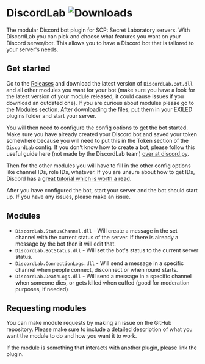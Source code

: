 # DiscordLab ![Downloads](https://img.shields.io/github/downloads/JayXTQ/DiscordLab/total)

The modular Discord bot plugin for SCP: Secret Laboratory servers. With DiscordLab you can pick and choose what
features you want on your Discord server/bot. This allows you to have a Discord bot that is tailored to your server's needs.

## Get started

Go to the [Releases](https://github.com/JayXTQ/DiscordLab/releases) and download the latest version
of `DiscordLab.Bot.dll` and all other modules you want for your bot (make sure you have a look for the latest version of your module released, 
it could cause issues if you download an outdated one). If you are curious about modules please go to
the [Modules](#modules) section. After downloading the files, put them in your EXILED plugins folder and start
your server.

You will then need to configure the config options to get the bot started. Make sure you have already created
your Discord bot and saved your token somewhere because you will need to put this in the Token section of the
`DiscordLab` config. If you don't know how to create a bot, please follow this
useful guide here (not made by the DiscordLab team) [over at discord.py](https://discordpy.readthedocs.io/en/stable/discord.html).

Then for the other modules you will have to fill in the other config options like channel IDs, role IDs, whatever.
If you are unsure about how to get IDs, Discord has a 
[great tutorial which is worth a read](https://support.discord.com/hc/en-us/articles/206346498-Where-can-I-find-my-User-Server-Message-ID).

After you have configured the bot, start your server and the bot should start up. If you have any issues, please make an issue.

## Modules

- `DiscordLab.StatusChannel.dll` - Will create a message in the set channel with the current status of the server. If there is already a message by the bot then it will edit that.
- `DiscordLab.BotStatus.dll` - Will set the bot's status to the current server status.
- `DiscordLab.ConnectionLogs.dll` - Will send a message in a specific channel when people connect, disconnect or when round starts.
- `DiscordLab.DeathLogs.dll` - Will send a message in a specific channel when someone dies, or gets killed when cuffed (good for moderation purposes, if needed)

## Requesting modules

You can make module requests by making an issue on the GitHub repository. Please make sure
to include a detailed description of what you want the module to do and how you want it to work.

If the module is something that interacts with another plugin, please link the plugin.
